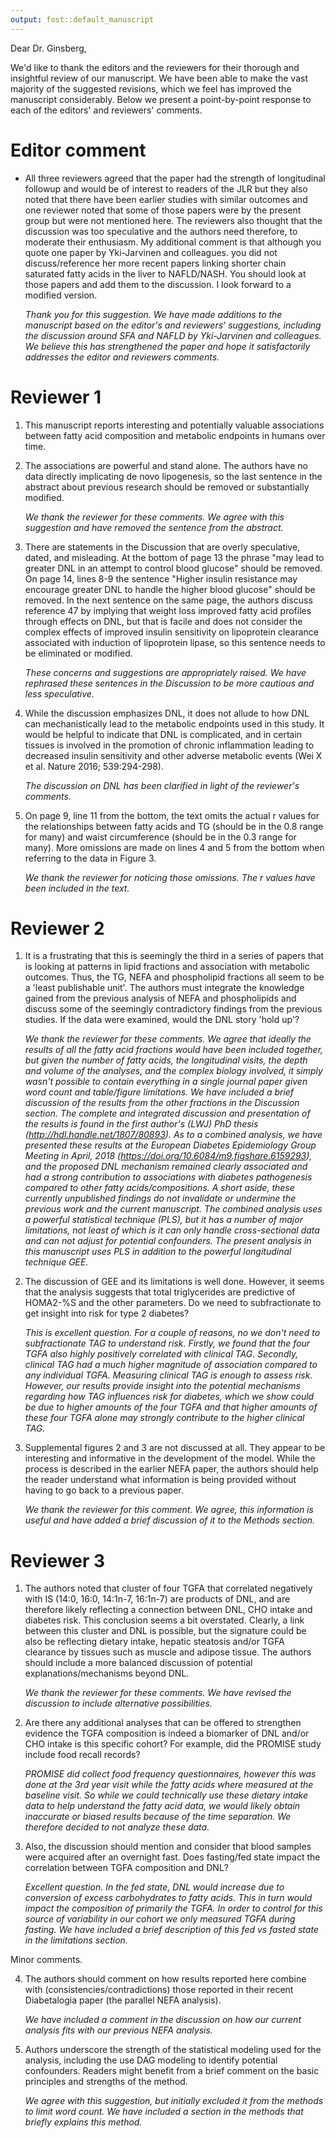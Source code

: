 ```yaml
---
output: fost::default_manuscript
---
```


<!-- add manuscript number to cover letter -->

<!--
The editorial staff will be in touch shortly to suggest revisions to your title
and abstract for you to consider. Please wait to hear from them before
submitting your revised manuscript. 
-->

Dear Dr. Ginsberg,

We'd like to thank the editors and the reviewers for their thorough and
insightful review of our manuscript. We have been able to make the vast majority
of the suggested revisions, which we feel has improved the manuscript considerably.
Below we present a point-by-point response to each of the editors' and reviewers' 
comments.

# Editor comment

- All three reviewers agreed that the paper had the strength of longitudinal
followup and would be of interest to readers of the JLR but they also noted
that there have been earlier studies with similar outcomes and one reviewer
noted that some of those papers were by the present group but were not
mentioned here. The reviewers also thought that the discussion was too
speculative and the authors need therefore, to moderate their enthusiasm. My
additional comment is that although you quote one paper by Yki-Jarvinen and
colleagues. you did not discuss/reference her more recent papers linking
shorter chain saturated fatty acids in the liver to NAFLD/NASH. You should look
at those papers and add them to the discussion. I look forward to a modified
version.

    *Thank you for this suggestion. We have made additions to the manuscript based on the editor's and reviewers'
    suggestions, including the discussion around SFA and NAFLD by
    Yki-Jarvinen and colleagues. We believe this has strengthened the paper and hope it
    satisfactorily addresses the editor and reviewers comments.*

# Reviewer 1

1. This manuscript reports interesting and potentially valuable associations
between fatty acid composition and metabolic endpoints in humans over time.

2. The associations are powerful and stand alone. The authors have no data
directly implicating de novo lipogenesis, so the last sentence in the abstract
about previous research should be removed or substantially modified.

    *We thank the reviewer for these comments. We agree with this suggestion and
    have removed the sentence from the abstract.*

3. There are statements in the Discussion that are overly speculative, dated,
and misleading. At the bottom of page 13 the phrase "may lead to greater DNL in
an attempt to control blood glucose" should be removed. On page 14, lines 8-9
the sentence "Higher insulin resistance may encourage greater DNL to handle the
higher blood glucose" should be removed. In the next sentence on the same page,
the authors discuss reference 47 by implying that weight loss improved fatty
acid profiles through effects on DNL, but that is facile and does not consider
the complex effects of improved insulin sensitivity on lipoprotein clearance
associated with induction of lipoprotein lipase, so this sentence needs to be
eliminated or modified.

    *These concerns and suggestions are appropriately raised. We have rephrased
    these sentences in the Discussion to be more cautious and less speculative.*

4. While the discussion emphasizes DNL, it does not allude to how DNL can
mechanistically lead to the metabolic endpoints used in this study. It would be
helpful to indicate that DNL is complicated, and in certain tissues is involved
in the promotion of chronic inflammation leading to decreased insulin
sensitivity and other adverse metabolic events (Wei X et al. Nature 2016;
539:294-298).

    *The discussion on DNL has been clarified in light of the reviewer's comments.*

5. On page 9, line 11 from the bottom, the text omits the actual r values for
the relationships between fatty acids and TG (should be in the 0.8 range for
many) and waist circumference (should be in the 0.3 range for many). More
omissions are made on lines 4 and 5 from the bottom when referring to the data
in Figure 3.

    *We thank the reviewer for noticing those omissions. The r values have been
    included in the text.*

# Reviewer 2

1.	It is a frustrating that this is seemingly the third in a series of papers
that is looking at patterns in lipid fractions and association with metabolic
outcomes. Thus, the TG, NEFA and phospholipid fractions all seem to be a 'least
publishable unit'. The authors must integrate the knowledge gained from the
previous analysis of NEFA and phospholipids and discuss some of the seemingly
contradictory findings from the previous studies. If the data were examined,
would the DNL story 'hold up'?

    *We thank the reviewer for these comments. We agree that ideally the results
    of all the fatty acid fractions would have been included together, but given the number of
    fatty acids, the longitudinal visits, the depth and volume of the analyses,
    and the complex biology involved, it simply wasn't possible to contain
    everything in a single journal paper given word count and table/figure limitations. We have included a brief discussion of
    the results from the other fractions in the Discussion section. The 
    complete and integrated discussion and presentation of the results is found
    in the first author's (LWJ) PhD thesis (http://hdl.handle.net/1807/80893). As to a combined analysis,
    we have presented these results at the European Diabetes Epidemiology Group
    Meeting in April, 2018 (https://doi.org/10.6084/m9.figshare.6159293), and the proposed DNL mechanism
    remained clearly associated and had a strong contribution to associations
    with diabetes pathogenesis compared to other fatty acids/compositions.
    A short aside, these currently unpublished findings do not invalidate or 
    undermine the previous work and the current manuscript. The combined analysis uses a powerful
    statistical technique (PLS), but it has a number of major limitations,
    not least of which is it can only handle cross-sectional data and can not
    adjust for potential confounders. The present analysis in this manuscript uses PLS in addition
    to the powerful longitudinal technique GEE.*

2.	The discussion of GEE and its limitations is well done. However, it seems
that the analysis suggests that total triglycerides are predictive of HOMA2-%S
and the other parameters. Do we need to subfractionate to get insight into risk
for type 2 diabetes?

    *This is excellent question. For a couple of reasons, no we don't need to 
    subfractionate TAG to understand risk. Firstly, we found that the four TGFA
    also highly positively correlated with clinical TAG. Secondly, clinical TAG
    had a much higher magnitude of association compared to any individual
    TGFA. Measuring clinical TAG is enough to assess risk. However, our results
    provide insight into the potential mechanisms regarding how TAG influences risk
    for diabetes, which we show could be due to higher amounts of the four TGFA
    and that higher amounts of these four TGFA alone may strongly contribute to
    the higher clinical TAG.*

3.	Supplemental figures 2 and 3 are not discussed at all. They appear to be
interesting and informative in the development of the model. While the process
is described in the earlier NEFA paper, the authors should help the reader
understand what information is being provided without having to go back to a
previous paper.

    *We thank the reviewer for this comment. We agree, this information is useful
    and have added a brief discussion of it to the Methods section.*

# Reviewer 3

1. The authors noted that cluster of four TGFA that correlated negatively with
IS (14:0, 16:0, 14:1n-7, 16:1n-7) are products of DNL, and are therefore likely
reflecting a connection between DNL, CHO intake and diabetes risk. This
conclusion seems a bit overstated. Clearly, a link between this cluster and DNL
is possible, but the signature could be also be reflecting dietary intake,
hepatic steatosis and/or TGFA clearance by tissues such as muscle and adipose
tissue. The authors should include a more balanced discussion of potential
explanations/mechanisms beyond DNL.

    *We thank the reviewer for these comments. We have revised the discussion to 
    include alternative possibilities.*

2. Are there any additional analyses that can be offered to strengthen evidence
the TGFA composition is indeed a biomarker of DNL and/or CHO intake is this
specific cohort? For example, did the PROMISE study include food recall
records?

    *PROMISE did collect food frequency questionnaires, however this was done at
    the 3rd year visit while the fatty acids where measured at the baseline visit.
    So while we could technically use these dietary intake data to help understand the fatty acid data,
    we would likely obtain inaccurate or biased results because of the time separation.
    We therefore decided to not analyze these data.*

3. Also, the discussion should mention and consider that blood samples were
acquired after an overnight fast. Does fasting/fed state impact the correlation
between TGFA composition and DNL?

    *Excellent question. In the fed state, DNL would increase due to conversion
    of excess carbohydrates to fatty acids. This in turn would impact the composition
    of primarily the TGFA. In order to control for this source of variability
    in our cohort we only measured TGFA during fasting. We have included a brief
    description of this fed vs fasted state in the limitations section.*

Minor comments.

4. The authors should comment on how results reported here combine with
(consistencies/contradictions) those reported in their recent Diabetalogia paper
(the parallel NEFA analysis).

    *We have included a comment in the discussion on how our current analysis
    fits with our previous NEFA analysis.*

5. Authors underscore the strength of the statistical modeling used for the
analysis, including the use DAG modeling to identify potential confounders.
Readers might benefit from a brief comment on the basic principles and strengths
of the method.

    *We agree with this suggestion, but initially excluded it from the methods to
    limit word count. We have included a section in the methods that briefly 
    explains this method.*
